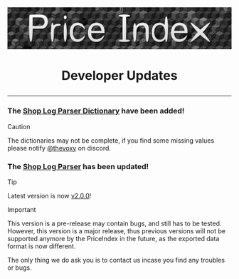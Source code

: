 <a href="https://xnserver.xyz">
  <img src="../assets/banner.png" alt="drawing" style="max-width: 100%; height: auto;">
</a>

# <p align="center"> Developer Updates </p>

---

### The [Shop Log Parser Dictionary](https://github.com/Price-Index/Shop-Log-Parser-Dictionary) have been added!
> [!CAUTION]
> The dictionaries may not be complete, if you find some missing values please notify [@thevoxy](https://discordapp.com/users/967391331553013811) on discord.


### The [Shop Log Parser](https://github.com/Price-Index/Shop-Log-Parser) has been updated!
> [!TIP]
> Latest version is now [v2.0.0](https://github.com/Price-Index/Shop-Log-Parser/releases/tag/v2.0.0)!

> [!IMPORTANT]
> This version is a pre-release may contain bugs, and still has to be tested. \
> However, this version is a major release, thus previous versions will not be supported anymore by the PriceIndex in the future, as the exported data format is now different.

The only thing we do ask you is to contact us incase you find any troubles or bugs.
